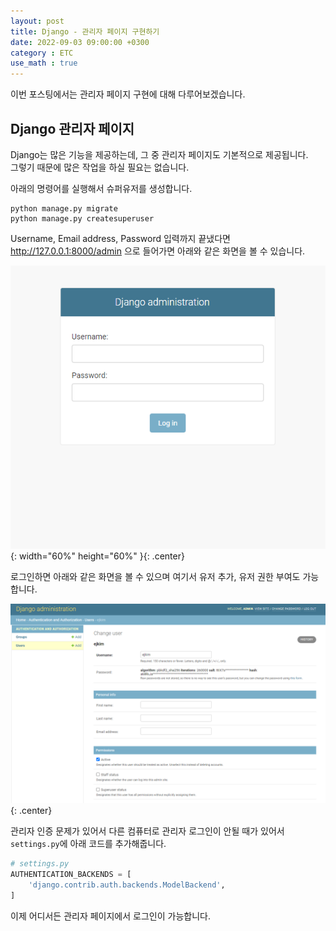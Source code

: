 ```yaml
---
layout: post
title: Django - 관리자 페이지 구현하기
date: 2022-09-03 09:00:00 +0300
category : ETC
use_math : true
---   
```



이번 포스팅에서는 관리자 페이지 구현에 대해 다루어보겠습니다.   

## Django 관리자 페이지 

Django는 많은 기능을 제공하는데, 그 중 관리자 페이지도 기본적으로 제공됩니다.  
그렇기 때문에 많은 작업을 하실 필요는 없습니다.  

아래의 명령어를 실행해서 슈퍼유저를 생성합니다.  

```
python manage.py migrate 
python manage.py createsuperuser
```

Username, Email address, Password 입력까지 끝냈다면 http://127.0.0.1:8000/admin 으로 들어가면 아래와 같은 화면을 볼 수 있습니다.  

![django2](/public/img/django2.png){: width="60%" height="60%" }{: .center}

로그인하면 아래와 같은 화면을 볼 수 있으며 여기서 유저 추가, 유저 권한 부여도 가능합니다.  

![django3](/public/img/django3.png){: .center}


관리자 인증 문제가 있어서 다른 컴퓨터로 관리자 로그인이 안될 때가 있어서 `settings.py`에 아래 코드를 추가해줍니다.

```python
# settings.py
AUTHENTICATION_BACKENDS = [
    'django.contrib.auth.backends.ModelBackend',
]
```

이제 어디서든 관리자 페이지에서 로그인이 가능합니다.  